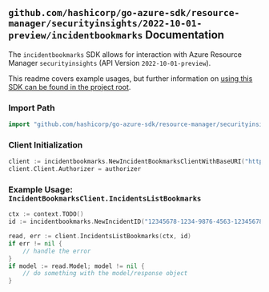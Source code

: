 
## `github.com/hashicorp/go-azure-sdk/resource-manager/securityinsights/2022-10-01-preview/incidentbookmarks` Documentation

The `incidentbookmarks` SDK allows for interaction with Azure Resource Manager `securityinsights` (API Version `2022-10-01-preview`).

This readme covers example usages, but further information on [using this SDK can be found in the project root](https://github.com/hashicorp/go-azure-sdk/tree/main/docs).

### Import Path

```go
import "github.com/hashicorp/go-azure-sdk/resource-manager/securityinsights/2022-10-01-preview/incidentbookmarks"
```


### Client Initialization

```go
client := incidentbookmarks.NewIncidentBookmarksClientWithBaseURI("https://management.azure.com")
client.Client.Authorizer = authorizer
```


### Example Usage: `IncidentBookmarksClient.IncidentsListBookmarks`

```go
ctx := context.TODO()
id := incidentbookmarks.NewIncidentID("12345678-1234-9876-4563-123456789012", "example-resource-group", "workspaceValue", "incidentIdentifierValue")

read, err := client.IncidentsListBookmarks(ctx, id)
if err != nil {
	// handle the error
}
if model := read.Model; model != nil {
	// do something with the model/response object
}
```

